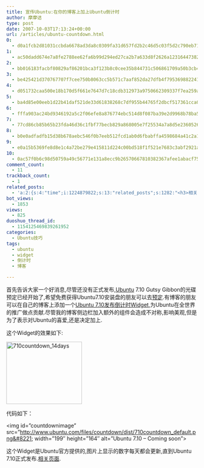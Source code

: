 ```yaml
---
title: 宣传Ubuntu:在你的博客上加上Ubuntu倒计时
author: 摩摩诘
type: post
date: 2007-10-03T17:13:24+00:00
url: /articles/ubuntu-countdown.html
0:
  - d0a1fcb2d81031ccbda6678ad3da8c0309fa31d657fd2b2c46d5c03f5d2c790eb718534da5f65a7a8d594a46fb6adac4
1:
  - ac50dadd674e7a8fe2788ee62fa6b99d294ed27ca2b7a633d8f2626a12316447382da1454157f6c30a5ef4a1d2fbfb10
2:
  - bb016183facbf80829af86201bca3f123b8c0cee35b844731c506861709a50b3cb43930889f8717a17fd56503e9f79a8
3:
  - be425421d370767707f7cee750b8063cc5b571c7aaf852da27dfb4f79536988224187bbaebe99f6013f60e3231db5b1b
4:
  - d051732caa500e18b170d5f661e7647d7c18cdb312973a9750662309337f7ea259a4cb6141dc9cf851d742a1442de81e
5:
  - ba4d85e00eeb1d22b41daf521de33d61838268c7df955b44765f2dbcf517361cca0ca52e27f579021a294e66b0318fbf
6:
  - fffa903ac24bd9346192a5c2f06efe8a876774ebc514d8f087ba39e2d9968b78ba594469a7075d7ad3199f227afc860f
7:
  - 77cd86cb85b65b23fda46d36c1fbf77becb829a868005e7f25534a7a8d5e236052604d84ffb72b608335a9b2f7efc2b1
8:
  - b0e0adfadfb15d38b678aebc546f0b7eeb512fcd1ab0d6fbabffa4598684a41c2a1bd84d094d85df045f04b9168352b4
9:
  - e0a15b5369fe8d8e1c4a72be279e415811d224c00bd518f1f521e7683c3abf2921a769f856e5b78697d20c9d5498fa77
10:
  - 0ac57f0b6c98d50759a49c56771e131a8ecc9b26570667810382367afee1abacf75782bc8283c8e88f0a8b1f64d5c8ff
comment_count:
  - 11
trackback_count:
  - 1
related_posts:
  - 'a:2:{s:4:"time";i:1224879822;s:13:"related_posts";s:1282:"<h3>相关日志</h3><ul class="related_post"><li><a href="http://www.digglife.cn/articles/say-hello.html" title="回来打个招呼">回来打个招呼</a></li><li><a href="http://www.digglife.cn/articles/my-blog-sever-provider.html" title="谈谈DiggLife所在的服务器">谈谈DiggLife所在的服务器</a></li><li><a href="http://www.digglife.cn/articles/ubuntu-windows-xp-vista-firefox-profile.html" title="Ubuntu,Windows Vista和XP共享Firefox配置文件">Ubuntu,Windows Vista和XP共享Firefox配置文件</a></li><li><a href="http://www.digglife.cn/articles/add-compiz-fusion-stackswitch.html" title="Compiz Fusion新特效Stackswitch">Compiz Fusion新特效Stackswitch</a></li><li><a href="http://www.digglife.cn/articles/can-not-modify-category-slug.html" title="Wordpress无法编辑分类缩略名(Slug)的解决">Wordpress无法编辑分类缩略名(Slug)的解决</a></li><li><a href="http://www.digglife.cn/articles/alternative-for-windows-live-writer-juziyue.html" title="菊子曰博客离线编辑器Alpha 3 SP1评测">菊子曰博客离线编辑器Alpha 3 SP1评测</a></li><li><a href="http://www.digglife.cn/articles/air-applications-for-bloggers.html" title="适合博客使用的7个Adobe AIR程序">适合博客使用的7个Adobe AIR程序</a></li></ul>";}'
bot_views:
  - 1853
views:
  - 825
duoshuo_thread_id:
  - 1154125469839261952
categories:
  - Ubuntu技巧
tags:
  - ubuntu
  - widget
  - 倒计时
  - 博客

---
```

首先告诉大家一个好消息,尽管还没有正式发布,<a title="我的Ubuntu心得" href="https://www.digglife.net/articles/category/about_ubuntu/" target="_blank">Ubuntu</a> 7.10 Gutsy Gibbon的光碟预定已经开始了,希望免费获得Ubuntu7.10安装盘的朋友可以去<a title="Ubuntu光盘免费预定" href="https://shipit.ubuntu.com/" target="_blank">预定</a>.有博客的朋友可以在自己的博客上添加一个<a title="Ubuntu 7.10发布倒计时Widget" href="http://www.ubuntu.com/getubuntu/countdown" target="_blank">Ubuntu 7.10发布倒计时Widget</a>,为Ubuntu在全世界的推广做点贡献.尽管我的博客侧边栏加入额外的组件会造成不对称,影响美观,但是为了表示对Ubuntu的喜爱,还是决定加上.

这个Widget的效果如下:

[<img id="id" height="164" alt="710countdown_14days" src="https://www.digglife.net/wp-content/uploads/3/379/2007/10/710countdown-14days-thumb.png" width="199" />][1] 

<!--more-->

代码如下：

<script type=&#8221;text/javascript&#8221; src=&#8221;http://www.ubuntu.com/files/countdown/dist/display.js&#8221;></script>   
<noscript><img id=&#8221;countdownimage&#8221; src=&#8221;http://www.ubuntu.com/files/countdown/dist/710countdown_default.png&#8221; width=&#8221;199&#8243; height=&#8221;164&#8243; alt=&#8221;Ubuntu 7.10 &#8211; Coming soon&#8221;></noscript>

这个Widget是Ubuntu官方提供的,图片上显示的数字每天都会更新,直到Ubuntu 7.10正式发布.<a title="倒计时相关页面" href="http://www.ubuntu.com/getubuntu/countdown" target="_blank">相关页面</a>.

 [1]: https://www.digglife.net/wp-content/uploads/3/379/2007/10/710countdown-14days.png
